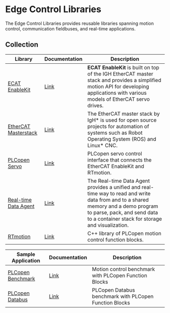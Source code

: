 # Edge Control Libraries

The Edge Control Libraries provides reusable libraries spanning motion control, communication fieldbuses, and real-time applications.

## Collection

| Library | Documentation | Description |
| ------- | ------------- | ----------- |
| [ECAT EnableKit](fieldbus/ecat-enablekit) | [Link](fieldbus/ecat-enablekit/README.md) | **ECAT EnableKit** is built on top of the IGH EtherCAT master stack and provides a simplified motion API for developing applications with various models of EtherCAT servo drives. |
| [EtherCAT Masterstack](fieldbus/ethercat-masterstack) | [Link](fieldbus/ethercat-masterstack/README.md) | The EtherCAT master stack by IgH* is used for open source projects for automation of systems such as Robot Operating System (ROS) and Linux* CNC. |
| [PLCopen Servo](plcopen-motion-control/plcopen-servo) | [Link](plcopen-motion-control/plcopen-servo/README.md) | PLCopen servo control interface that connects the EtherCAT EnableKit and RTmotion. |
| [Real-time Data Agent](rt-data-agent) | [Link](rt-data-agent/README.md) | The Real-time Data Agent provides a unified and real-time way to read and write data from and to a shared memory and a demo program to parse, pack, and send data to a container stack for storage and visualization. |
| [RTmotion](plcopen-motion-control/plcopen-motion) | [Link](https://docs.openedgeplatform.intel.com/edge-ai-libraries/plcopen-motion-control/main/rt-motion/rt-motion.html) | C++ library of PLCopen motion control function blocks. |

| Sample Application | Documentation | Description |
| ------------------ | ------------- | ----------- |
| [PLCopen Benchmark](plcopen-motion-control/plcopen-benchmark) | [Link](plcopen-motion-control/plcopen-benchmark/README.md) | Motion control benchmark with PLCopen Function Blocks |
| [PLCopen Databus](plcopen-motion-control/plcopen-databus) | [Link](plcopen-motion-control/plcopen-databus/README.md) | PLCopen Databus benchmark with PLCopen Function Blocks |
